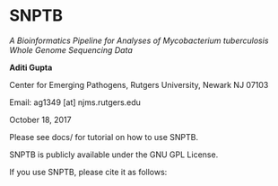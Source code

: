 # SNPTB
_A Bioinformatics Pipeline for Analyses of Mycobacterium tuberculosis Whole Genome Sequencing Data_


**Aditi Gupta**

Center for Emerging Pathogens, Rutgers University, Newark NJ 07103

Email: ag1349 [at] njms.rutgers.edu

October 18, 2017

Please see docs/ for tutorial on how to use SNPTB.

SNPTB is publicly available under the GNU GPL License. 

If you use SNPTB, please cite it as follows:

